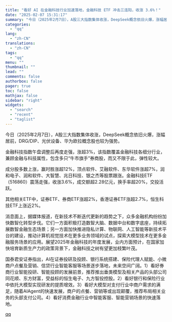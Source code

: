 ```yaml
---
title: "看好 AI 在金融科技行业加速落地，金融科技 ETF 冲击三连阳，收涨 3.6%！"
date: "2025-02-07 15:31:17"
summary: "今日（2025年2月7日），A股三大指数集体收涨，DeepSeek概念依旧火爆，涨幅居前，DRG/D..."
categories:
  - "qq"
lang:
  - "zh-CN"
translations:
  - "zh-CN"
tags:
  - "qq"
menu: ""
thumbnail: ""
lead: ""
comments: false
authorbox: false
pager: true
toc: false
mathjax: false
sidebar: "right"
widgets:
  - "search"
  - "recent"
  - "taglist"
---
```


今日（2025年2月7日），A股三大指数集体收涨，DeepSeek概念依旧火爆，涨幅居前，DRG/DIP、光伏设备、华为欧拉概念股也较为强势。

金融科技指数午盘调整后再度走强，涨超3%，该指数覆盖金融科技各细分行业，兼顾金融与科技属性，包含多只“牛市旗手”券商股，而又不限于此，弹性较大。

成分股多数上涨，赢时胜涨超12%，顶点软件、艾融软件、东华软件涨超7%，润和电子、润和软件、大智慧、兆日科技、银之杰等股票跟涨。金融科技ETF（516860）震荡走强，收涨3.6%，成交额超2.28亿元，换手率超20%，交投活跃。

其他相关ETF中，证券ETF、券商ETF涨超2%，香港证券ETF涨超2.7%，恒生科技ETF上涨近2%。

消息面上，据媒体报道，在新技术不断迭代更新的趋势之下，众多金融机构纷纷加快数智化转型步伐。它们一方面积极打造数智大脑、数据中台和数字底座，持续拓展数智金融生态场景；另一方面加快推进隐私计算、物联网、人工智能等新技术平台的建设，推动计算机视觉技术在更多业务领域的试点，探索大模型技术在更多金融服务场景的应用。展望2025年金融科技的年度发展，业内方面预计，在国家加快培育新质生产力的政策背景下，金融科技之树有望更加枝繁叶茂。

国泰君安证券指出，AI在证券投研及投顾、银行系统搭建、保险代理人赋能、小微商户点餐及营销、信贷行业智能客服等场景逐步落地，未来空间广阔。1）看好券商行业智能投研、智能投顾的发展前景，推荐推出垂类模型及相关产品的头部公司同花顺、东方财富，受益标的恒生电子、九方智投控股。2）看好银行和保险行业中依托大模型实现研发的提质增效。3）看好大模型对支付行业中商户需求的满足，随着AIAgent的快速发展，商户的点餐、营销等或出现颠覆，推荐布局相关业务的头部支付公司。4）看好消费金融行业中智能客服、智能营销场景的快速落地。

[qq](https://new.qq.com/rain/a/20250207A05I9V00)
